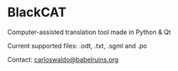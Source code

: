 # BlackCAT
Computer-assisted translation tool made in Python &amp; Qt

Current supported files: .odt, .txt, .sgml and .po

Contact: carloswaldo@babelruins.org
